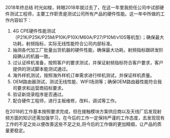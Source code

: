 2018年终总结
     时光如梭，转眼2018年就过去了，在这一年里我担任公司中试部硬件测试工程师，主要工作职责是测试公司所有产品的硬件性能。这一年中所做的工作内容如下：
1.	4G  CPE硬件性能测试（P21K/P25K/P25M/P10K/P10X/M60A/P27/P10M/v10S等机型）；确保最大功耗，射频指标，实际无线性能符合公司内部标准。
2.	抽测各代加工厂批量出货机器的硬件性能，确保最大功耗，射频指标跟研发阶段确认的机器一致。
3.	过认证样机准备，按照客户的要求测试，并保证射频指标符合客户要求，客户提供的测试脚本能测试通过。
4.	海外样机测试，按照海外样机订单需求进行样机测试，并保证样机质量。
5.	OEM路由器测试，测试无线性能、WIFI场测等；确保OEM路由器性能符合我司要求和运营商招标要求。
6.	 验证新烧录程序是否通过。
7.	配合硬件工程师，进行主板维修，改料，调试等工作。


在2018的工作基本按照要求完成，但在接触模块方案供应商以及天线厂后发现射频方面的知识还需加强学习，在今后的工作一定保持严谨的工作态度，去发现现有工作的不足之处以便改善这些不足之处,将今后的工作做的更加精细，让产品的质量更稳定。
